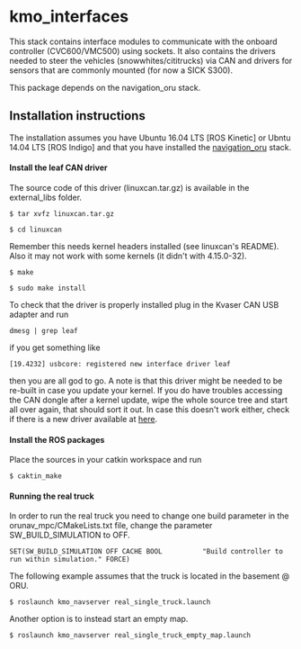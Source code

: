 # kmo_interfaces

This stack contains interface modules to communicate with the onboard controller (CVC600/VMC500) using sockets. It also contains the drivers needed to steer the vehicles (snowwhites/cititrucks) via CAN and drivers for sensors that are commonly mounted (for now a SICK S300).

This package depends on the navigation_oru stack.


## Installation instructions

The installation assumes you have Ubuntu 16.04 LTS [ROS Kinetic] or Ubntu 14.04 LTS [ROS Indigo] and that you have installed the [navigation_oru](https://github.com/OrebroUniversity/navigation_oru-release) stack.

#### Install the leaf CAN driver

The source code of this driver (linuxcan.tar.gz) is available in the external_libs folder.

`$ tar xvfz linuxcan.tar.gz`

`$ cd linuxcan`

Remember this needs kernel headers installed (see linuxcan's README). Also it may not work with some kernels (it didn't with 4.15.0-32).

`$ make`

`$ sudo make install`

To check that the driver is properly installed plug in the Kvaser CAN USB adapter and run

`dmesg | grep leaf`

if you get something like

`[19.4232] usbcore: registered new interface driver leaf`

then you are all god to go. A note is that this driver might be needed to be re-built in case you update your kernel. If you do have troubles accessing the CAN dongle after a kernel update, wipe the whole source tree and start all over again, that should sort it out.
In case this doesn't work either, check if there is a new driver available at [here](https://www.kvaser.com/downloads-kvaser/).


#### Install the ROS packages

Place the sources in your catkin workspace and run

`$ caktin_make`

#### Running the real truck

In order to run the real truck you need to change one build parameter in the orunav_mpc/CMakeLists.txt file, change the parameter SW_BUILD_SIMULATION to OFF.

`SET(SW_BUILD_SIMULATION OFF CACHE BOOL          "Build controller to run within simulation." FORCE)`


The following example assumes that the truck is located in the basement @ ORU.

`$ roslaunch kmo_navserver real_single_truck.launch`

Another option is to instead start an empty map.

`$ roslaunch kmo_navserver real_single_truck_empty_map.launch`
